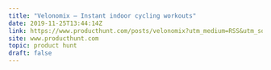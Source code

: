 ```yaml
---
title: "Velonomix — Instant indoor cycling workouts"
date: 2019-11-25T13:44:14Z
link: https://www.producthunt.com/posts/velonomix?utm_medium=RSS&utm_source=hune
site: www.producthunt.com
topic: product hunt
draft: false
---
```

